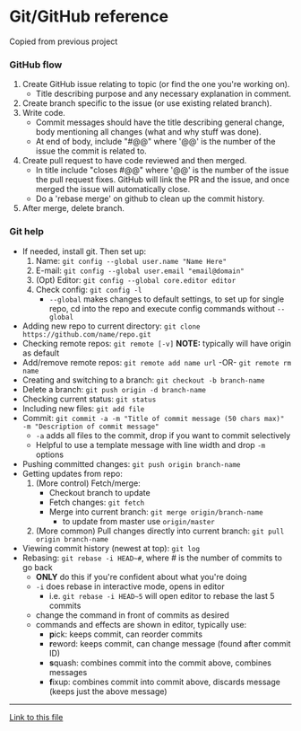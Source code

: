 # Git/GitHub reference

Copied from previous project

### GitHub flow

  1. Create GitHub issue relating to topic (or find the one you're working on).
     - Title describing purpose and any necessary explanation in comment.
  2. Create branch specific to the issue (or use existing related branch).
  3. Write code.
     - Commit messages should have the title describing general change, body mentioning all changes (what and why stuff was done).
     - At end of body, include "#@@" where '@@' is the number of the issue the commit is related to.
  4. Create pull request to have code reviewed and then merged.
     - In title include "closes #@@" where '@@' is the number of the issue the pull request fixes.  GitHub will link the PR and the issue, and once merged the issue will automatically close.
     - Do a 'rebase merge' on github to clean up the commit history.
  5. After merge, delete branch.

### Git help

- If needed, install git.  Then set up:
    1. Name: `git config --global user.name "Name Here"`
    2. E-mail: `git config --global user.email "email@domain"`
    3. (Opt) Editor: `git config --global core.editor editor`
    4. Check config: `git config -l`
        - `--global` makes changes to default settings, to set up for single repo, cd into the repo and execute config commands without `--global`
- Adding new repo to current directory: `git clone https://github.com/name/repo.git`
- Checking remote repos: `git remote [-v]` **NOTE:** typically will have origin as default
- Add/remove remote repos: `git remote add name url` -OR- `git remote rm name`
- Creating and switching to a branch: `git checkout -b branch-name`
- Delete a branch: `git push origin -d branch-name`
- Checking current status: `git status`
- Including new files: `git add file`
- Commit: `git commit -a -m "Title of commit message (50 chars max)" -m "Description of commit message"`
  - `-a` adds all files to the commit, drop if you want to commit selectively
  - Helpful to use a template message with line width and drop `-m` options
- Pushing committed changes: `git push origin branch-name`
- Getting updates from repo:
    1. (More control) Fetch/merge:
        - Checkout branch to update
        - Fetch changes: `git fetch`
        - Merge into current branch: `git merge origin/branch-name`
            - to update from master use `origin/master`
    2. (More common) Pull changes directly into current branch: `git pull origin branch-name`
- Viewing commit history (newest at top): `git log`
- Rebasing: `git rebase -i HEAD~#`, where # is the number of commits to go back
  - **ONLY** do this if you're confident about what you're doing
  - `-i` does rebase in interactive mode, opens in editor
    - i.e. `git rebase -i HEAD~5` will open editor to rebase the last 5 commits
  - change the command in front of commits as desired
  - commands and effects are shown in editor, typically use:
    - **p**ick: keeps commit, can reorder commits
    - **r**eword: keeps commit, can change message (found after commit ID)
    - **s**quash: combines commit into the commit above, combines messages
    - **f**ixup: combines commit into commit above, discards message (keeps just the above message)

---

[Link to this file](git_read_this.md)
